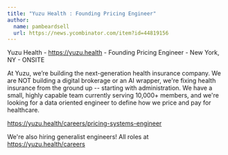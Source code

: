 ```yaml
---
title: "Yuzu Health : Founding Pricing Engineer"
author:
  name: pambeardsell
  url: https://news.ycombinator.com/item?id=44819156
---
```

Yuzu Health - <a href="https:&#x2F;&#x2F;yuzu.health" rel="nofollow">https:&#x2F;&#x2F;yuzu.health</a> - Founding Pricing Engineer - New York, NY - ONSITE

At Yuzu, we’re building the next-generation health insurance company. We are NOT building a digital brokerage or an AI wrapper, we&#x27;re fixing health insurance from the ground up -- starting with administration. We have a small, highly capable team currently serving 10,000+ members, and we&#x27;re looking for a data oriented engineer to define how we price and pay for healthcare.

<a href="https:&#x2F;&#x2F;yuzu.health&#x2F;careers&#x2F;pricing-systems-engineer" rel="nofollow">https:&#x2F;&#x2F;yuzu.health&#x2F;careers&#x2F;pricing-systems-engineer</a>

We&#x27;re also hiring generalist engineers! All roles at <a href="https:&#x2F;&#x2F;yuzu.health&#x2F;careers" rel="nofollow">https:&#x2F;&#x2F;yuzu.health&#x2F;careers</a>
<JobApplication />
